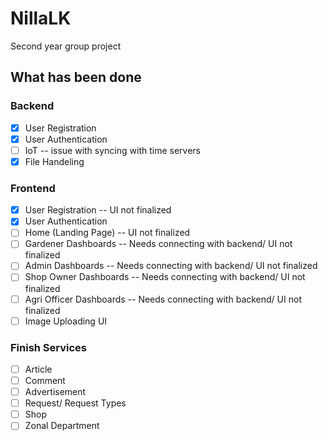 # NillaLK
Second year group project


## What has been done
### Backend
- [X] User Registration
- [X] User Authentication
- [ ] IoT -- issue with syncing with time servers
- [X] File Handeling 
### Frontend
- [X] User Registration -- UI not finalized
- [X] User Authentication
- [ ] Home (Landing Page) -- UI not finalized
- [ ] Gardener Dashboards -- Needs connecting with backend/ UI not finalized 
- [ ] Admin Dashboards -- Needs connecting with backend/ UI not finalized
- [ ] Shop Owner Dashboards -- Needs connecting with backend/ UI not finalized
- [ ] Agri Officer Dashboards -- Needs connecting with backend/ UI not finalized
- [ ] Image Uploading UI
### Finish Services
- [ ] Article
- [ ] Comment
- [ ] Advertisement
- [ ] Request/ Request Types
- [ ] Shop
- [ ] Zonal Department
